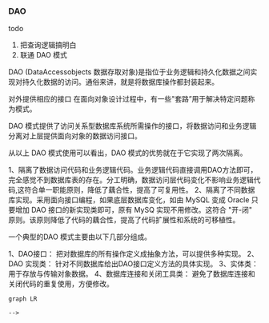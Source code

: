 ### DAO


todo
1. 把查询逻辑搞明白
2. 联通
DAO 模式

DAO (DataAccessobjects 数据存取对象)是指位于业务逻辑和持久化数据之间实现对持久化数据的访问。通俗来讲，就是将数据库操作都封装起来。

对外提供相应的接口
在面向对象设计过程中，有一些"套路”用于解决特定问题称为模式。

DAO 模式提供了访问关系型数据库系统所需操作的接口，将数据访问和业务逻辑分离对上层提供面向对象的数据访问接口。

从以上 DAO 模式使用可以看出，DAO 模式的优势就在于它实现了两次隔离。

1、隔离了数据访问代码和业务逻辑代码。业务逻辑代码直接调用DAO方法即可，完全感觉不到数据库表的存在。分工明确，数据访问层代码变化不影响业务逻辑代码,这符合单一职能原则，降低了藕合性，提高了可复用性。
2、隔离了不同数据库实现。采用面向接口编程，如果底层数据库变化，如由 MySQL 变成 Oracle 只要增加 DAO 接口的新实现类即可，原有 MySQ 实现不用修改。这符合 "开-闭" 原则。该原则降低了代码的藕合性，提高了代码扩展性和系统的可移植性。

一个典型的DAO 模式主要由以下几部分组成。

1、DAO接口： 把对数据库的所有操作定义成抽象方法，可以提供多种实现。
2、DAO 实现类： 针对不同数据库给出DAO接口定义方法的具体实现。
3、实体类：用于存放与传输对象数据。
4、数据库连接和关闭工具类： 避免了数据库连接和关闭代码的重复使用，方便修改。

```mermaid
graph LR

-->
```
